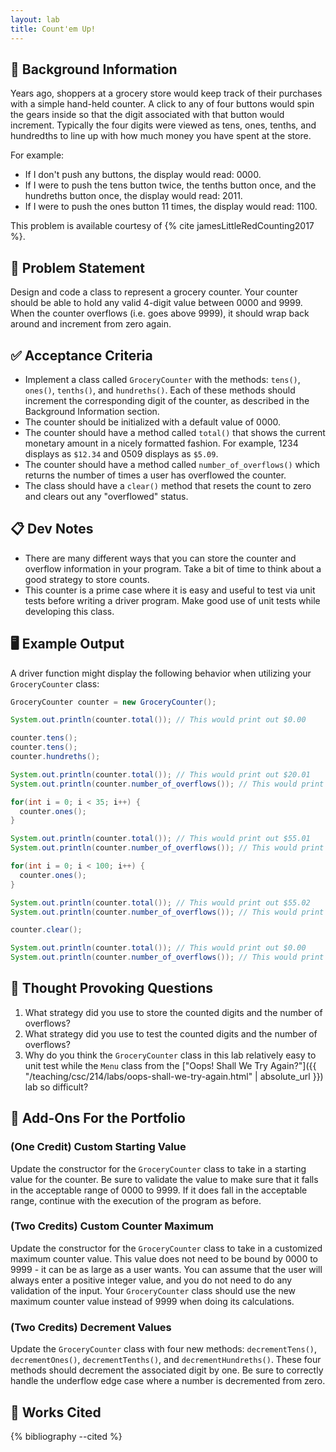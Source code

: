 ```yaml
---
layout: lab
title: Count'em Up!
---
```


## 🔖 Background Information

Years ago, shoppers at a grocery store would keep track of their purchases with a simple hand-held counter. A click to any of four buttons would spin the gears inside so that the digit associated with that button would increment. Typically the four digits were viewed as tens, ones, tenths, and hundredths to line up with how much money you have spent at the store.

For example:

* If I don't push any buttons, the display would read: 0000.
* If I were to push the tens button twice, the tenths button once, and the hundreths button once, the display would read: 2011.
* If I were to push the ones button 11 times, the display would read: 1100.

This problem is available courtesy of {% cite jamesLittleRedCounting2017 %}.

## 🎯 Problem Statement

Design and code a class to represent a grocery counter. Your counter should be able to hold any valid 4-digit value between 0000 and 9999. When the counter overflows (i.e. goes above 9999), it should wrap back around and increment from zero again.

## ✅ Acceptance Criteria

* Implement a class called `GroceryCounter` with the methods: `tens()`, `ones()`, `tenths()`, and `hundreths()`. Each of these methods should increment the corresponding digit of the counter, as described in the  Background Information section.
* The counter should be initialized with a default value of 0000.
* The counter should have a method called `total()` that shows the current monetary amount in a nicely formatted fashion. For example, 1234 displays as `$12.34` and 0509 displays as `$5.09`.
* The counter should have a method called `number_of_overflows()` which returns the number of times a user has overflowed the counter.
* The class should have a `clear()` method that resets the count to zero and clears out any "overflowed" status.

## 📋 Dev Notes

* There are many different ways that you can store the counter and overflow information in your program. Take a bit of time to think about a good strategy to store counts.
* This counter is a prime case where it is easy and useful to test via unit tests before writing a driver program. Make good use of unit tests while developing this class.

## 🖥️ Example Output

A driver function might display the following behavior when utilizing your `GroceryCounter` class:

```java
GroceryCounter counter = new GroceryCounter();

System.out.println(counter.total()); // This would print out $0.00

counter.tens();
counter.tens();
counter.hundreths();

System.out.println(counter.total()); // This would print out $20.01
System.out.println(counter.number_of_overflows()); // This would print out 0

for(int i = 0; i < 35; i++) {
  counter.ones();
}

System.out.println(counter.total()); // This would print out $55.01
System.out.println(counter.number_of_overflows()); // This would print out 0

for(int i = 0; i < 100; i++) {
  counter.ones();
}

System.out.println(counter.total()); // This would print out $55.02
System.out.println(counter.number_of_overflows()); // This would print out 1

counter.clear();

System.out.println(counter.total()); // This would print out $0.00
System.out.println(counter.number_of_overflows()); // This would print out 0
```

## 📝 Thought Provoking Questions

1. What strategy did you use to store the counted digits and the number of overflows?
2. What strategy did you use to test the counted digits and the number of overflows?
3. Why do you think the `GroceryCounter` class in this lab relatively easy to unit test while the `Menu` class from the ["Oops! Shall We Try Again?"]({{ "/teaching/csc/214/labs/oops-shall-we-try-again.html" | absolute_url }}) lab so difficult?

## 💼 Add-Ons For the Portfolio

### (One Credit) Custom Starting Value

Update the constructor for the `GroceryCounter` class to take in a starting value for the counter. Be sure to validate the value to make sure that it falls in the acceptable range of 0000 to 9999. If it does fall in the acceptable range, continue with the execution of the program as before.

### (Two Credits) Custom Counter Maximum

Update the constructor for the `GroceryCounter` class to take in a customized maximum counter value. This value does not need to be bound by 0000 to 9999 - it can be as large as a user wants. You can assume that the user will always enter a positive integer value, and you do not need to do any validation of the input. Your `GroceryCounter` class should use the new maximum counter value instead of 9999 when doing its calculations.

### (Two Credits) Decrement Values

Update the `GroceryCounter` class with four new methods: `decrementTens()`, `decrementOnes()`, `decrementTenths()`, and `decrementHundreths()`. These four methods should decrement the associated digit by one. Be sure to correctly handle the underflow edge case where a number is decremented from zero.

## 📘 Works Cited

{% bibliography --cited %}
